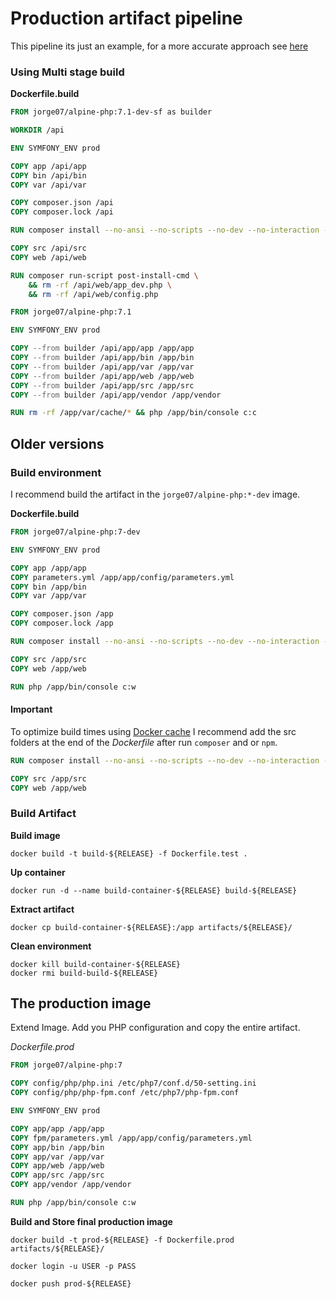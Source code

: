 # Production artifact pipeline

This pipeline its just an example, for a more accurate approach see [here](https://github.com/jorge07/ddd-playground)

### Using Multi stage build

**Dockerfile.build**

```Dockerfile
FROM jorge07/alpine-php:7.1-dev-sf as builder

WORKDIR /api

ENV SYMFONY_ENV prod

COPY app /api/app
COPY bin /api/bin
COPY var /api/var

COPY composer.json /api
COPY composer.lock /api

RUN composer install --no-ansi --no-scripts --no-dev --no-interaction --no-progress --optimize-autoloader

COPY src /api/src
COPY web /api/web

RUN composer run-script post-install-cmd \
    && rm -rf /api/web/app_dev.php \
    && rm -rf /api/web/config.php

FROM jorge07/alpine-php:7.1

ENV SYMFONY_ENV prod

COPY --from builder /api/app/app /app/app
COPY --from builder /api/app/bin /app/bin
COPY --from builder /api/app/var /app/var
COPY --from builder /api/app/web /app/web
COPY --from builder /api/app/src /app/src
COPY --from builder /api/app/vendor /app/vendor

RUN rm -rf /app/var/cache/* && php /app/bin/console c:c
```

## Older versions

### Build environment

I recommend build the artifact in the `jorge07/alpine-php:*-dev` image.

**Dockerfile.build**

```Dockerfile
FROM jorge07/alpine-php:7-dev

ENV SYMFONY_ENV prod

COPY app /app/app
COPY parameters.yml /app/app/config/parameters.yml
COPY bin /app/bin
COPY var /app/var

COPY composer.json /app
COPY composer.lock /app

RUN composer install --no-ansi --no-scripts --no-dev --no-interaction --no-progress --optimize-autoloader

COPY src /app/src
COPY web /app/web

RUN php /app/bin/console c:w
```

#### Important

To optimize build times using [Docker cache](https://docs.docker.com/engine/userguide/eng-image/dockerfile_best-practices/#/build-cache) I recommend add the src folders at the end of the *Dockerfile* after run `composer` and or `npm`.

```Dockerfile
RUN composer install --no-ansi --no-scripts --no-dev --no-interaction --no-progress --optimize-autoloader

COPY src /app/src
COPY web /app/web
```

### Build Artifact

**Build image**

    docker build -t build-${RELEASE} -f Dockerfile.test .

**Up container**

    docker run -d --name build-container-${RELEASE} build-${RELEASE}

**Extract artifact**

    docker cp build-container-${RELEASE}:/app artifacts/${RELEASE}/

**Clean environment**

    docker kill build-container-${RELEASE}
    docker rmi build-build-${RELEASE}


## The production image

Extend Image. Add you PHP configuration and copy the entire artifact.

*Dockerfile.prod*

```Dockerfile
FROM jorge07/alpine-php:7

COPY config/php/php.ini /etc/php7/conf.d/50-setting.ini
COPY config/php/php-fpm.conf /etc/php7/php-fpm.conf

ENV SYMFONY_ENV prod

COPY app/app /app/app
COPY fpm/parameters.yml /app/app/config/parameters.yml
COPY app/bin /app/bin
COPY app/var /app/var
COPY app/web /app/web
COPY app/src /app/src
COPY app/vendor /app/vendor

RUN php /app/bin/console c:w
```

**Build and Store final production image**

    docker build -t prod-${RELEASE} -f Dockerfile.prod artifacts/${RELEASE}/
    
    docker login -u USER -p PASS
    
    docker push prod-${RELEASE}
